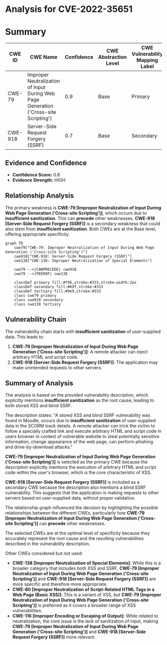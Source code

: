 # Analysis for CVE-2022-35651

# Summary
| CWE ID | CWE Name | Confidence | CWE Abstraction Level | CWE Vulnerability Mapping Label | CWE-Vulnerability Mapping Notes |
|---|---|---|---|---|---|
| CWE-79 | Improper Neutralization of Input During Web Page Generation ('Cross-site Scripting') | 0.9 | Base | Primary | Allowed |
| CWE-918 | Server-Side Request Forgery (SSRF) | 0.7 | Base | Secondary | Allowed |

## Evidence and Confidence

*   **Confidence Score:** 0.8
*   **Evidence Strength:** HIGH

## Relationship Analysis
The primary weakness is **CWE-79 [Improper Neutralization of Input During Web Page Generation ('Cross-site Scripting')]**, which occurs due to **insufficient sanitization**. This can **precede** other weaknesses. **CWE-918 [Server-Side Request Forgery (SSRF)]** is a secondary weakness that could also stem from **insufficient sanitization**. Both CWEs are at the Base level, offering appropriate specificity.

```mermaid
graph TD
    cwe79["CWE-79: Improper Neutralization of Input During Web Page Generation ('Cross-site Scripting')"]
    cwe918["CWE-918: Server-Side Request Forgery (SSRF)"]
    cwe138["CWE-138: Improper Neutralization of Special Elements"]

    cwe79 -->|CANPRECEDE| cwe918
    cwe79 -->|PEEROF| cwe138

    classDef primary fill:#f96,stroke:#333,stroke-width:2px
    classDef secondary fill:#69f,stroke:#333
    classDef tertiary fill:#9e9,stroke:#333
    class cwe79 primary
    class cwe918 secondary
    class cwe138 tertiary
```

## Vulnerability Chain
The vulnerability chain starts with **insufficient sanitization** of user-supplied data. This leads to:
1.  **CWE-79 [Improper Neutralization of Input During Web Page Generation ('Cross-site Scripting')]**: A remote attacker can inject arbitrary HTML and script code.
2.  **CWE-918 [Server-Side Request Forgery (SSRF)]**: The application may make unintended requests to other servers.

## Summary of Analysis
The analysis is based on the provided vulnerability description, which explicitly mentions **insufficient sanitization** as the root cause, leading to both stored XSS and blind SSRF.

The description states: "A stored XSS and blind SSRF vulnerability was found in Moodle, occurs due to **insufficient sanitization** of user-supplied data in the SCORM track details. A remote attacker can trick the victim to follow a specially crafted link and execute arbitrary HTML and script code in users browser in context of vulnerable website to steal potentially sensitive information, change appearance of the web page, can perform phishing and drive-by-download attacks."

**CWE-79 [Improper Neutralization of Input During Web Page Generation ('Cross-site Scripting')]** is selected as the primary CWE because the description explicitly mentions the execution of arbitrary HTML and script code within the user's browser, which is the core characteristic of XSS.

**CWE-918 [Server-Side Request Forgery (SSRF)]** is included as a secondary CWE because the description also mentions a blind SSRF vulnerability. This suggests that the application is making requests to other servers based on user-supplied data, without proper validation.

The relationship graph influenced the decision by highlighting the possible relationships between the different CWEs, particularly how **CWE-79 [Improper Neutralization of Input During Web Page Generation ('Cross-site Scripting')]** can **precede** other weaknesses.

The selected CWEs are at the optimal level of specificity because they accurately represent the root cause and the resulting vulnerabilities described in the vulnerability description.

Other CWEs considered but not used:

*   **CWE-138 [Improper Neutralization of Special Elements]**: While this is a broader category that includes both XSS and SSRF, **CWE-79 [Improper Neutralization of Input During Web Page Generation ('Cross-site Scripting')]** and **CWE-918 [Server-Side Request Forgery (SSRF)]** are more specific and therefore more appropriate.
*   **CWE-80 [Improper Neutralization of Script-Related HTML Tags in a Web Page (Basic XSS)]**: This is a variant of XSS, but **CWE-79 [Improper Neutralization of Input During Web Page Generation ('Cross-site Scripting')]** is preferred as it covers a broader range of XSS vulnerabilities.
*   **CWE-116 [Improper Encoding or Escaping of Output]**: While related to neutralization, the core issue is the lack of sanitization of input, making **CWE-79 [Improper Neutralization of Input During Web Page Generation ('Cross-site Scripting')]** and **CWE-918 [Server-Side Request Forgery (SSRF)]** more relevant.
